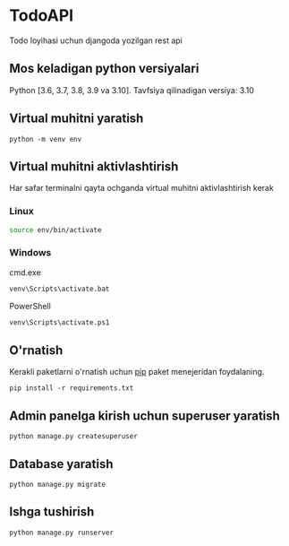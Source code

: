 # TodoAPI
Todo loyihasi uchun djangoda yozilgan rest api



## Mos keladigan python versiyalari
Python [3.6, 3.7, 3.8, 3.9 va 3.10].
Tavfsiya qilinadigan versiya: 3.10


## Virtual muhitni yaratish
```console
python -m venv env
```


## Virtual muhitni aktivlashtirish
Har safar terminalni qayta ochganda virtual muhitni aktivlashtirish kerak

### Linux
```bash
source env/bin/activate
```

### Windows
cmd.exe
```bat
venv\Scripts\activate.bat
```
PowerShell
```bat
venv\Scripts\activate.ps1
```


## O'rnatish
Kerakli paketlarni o'rnatish uchun [pip](https://pip.pypa.io/en/stable/) paket menejeridan  foydalaning.
```console
pip install -r requirements.txt
```


## Admin panelga kirish uchun superuser yaratish
```console
python manage.py createsuperuser
```


## Database yaratish
```console
python manage.py migrate
```


## Ishga tushirish
```console
python manage.py runserver
```
